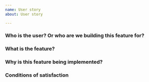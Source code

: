 ```yaml
---
name: User story
about: User story

---
```


### Who is the user? Or who are we building this feature for?

### What is the feature?

### Why is this feature being implemented?

### Conditions of satisfaction
